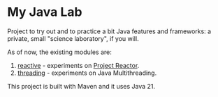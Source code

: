 # My Java Lab

Project to try out and to practice a bit Java features and frameworks:
a private, small "science laboratory", if you will.

As of now, the existing modules are:

1. [reactive](https://github.com/cosmicboy79/MyJavaLab/tree/main/reactive) - experiments on [Project Reactor](https://projectreactor.io).
2. [threading](https://github.com/cosmicboy79/MyJavaLab/tree/main/threading) - experiments on Java Multithreading.

This project is built with Maven and it uses Java 21.
